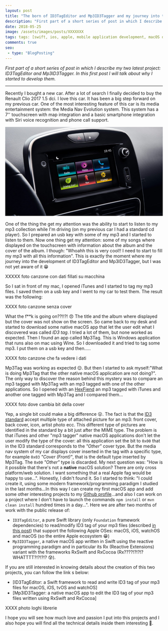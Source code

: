 ```yaml
---
layout: post
title: "The born of ID3TagEditor and Mp3ID3Tagger and my journey into the ID3 tag standard"
description: "First part of a short series of post in which I describe my two latest project: ID3TagEditor and Mp3ID3Tagger. In this first post I will talk about why I started to develop them."
date: 2018-05-25
image: /assets/images/posts/XXXXXXX
tags: tags: [swift, ios, apple, mobile application development, macOS development]
comments: true
seo:
 - type: "BlogPosting"
---
```


*First part of a short series of post in which I describe my two latest project: ID3TagEditor and Mp3ID3Tagger. In this
first post I will talk about why I started to develop them.*

---

Recently I bought a new car. After a lot of search I finally decided to buy the Renault Clio 2017 1.5 dci. I love this
car. It has been a big step forward on my previous car. One of the most interesting feature of this car is its media
entertainment system: the Media Nav Evolution system. This system has a 7'' touchscreen with map integration and a basic
 smartphone integration with Siri voice recognition and phone call support.

![media nav clio](/assets/images/posts/media-nav-clio.jpg "media nav clio")

One of the thing the get my attention was the ability to start to listen to my mp3 collection while I'm driving (on my
previous car I had a standard cd player). So I prepared an usb key with some of my mp3 and I started to listen to them.
Now one thing get my attention: some of my songs where displayed on the touchscreen with information about the album and
 the cover of the album. I though: "Whoahh this is very cool!! I need to start to fill my mp3 with all this information".
 This is exactly the moment where my journey into the development of ID3TagEditor and Mp3ID3Tagger, but I was not yet
 aware of it :grin:

 XXXXX foto canzone con dati fillati su macchina

So I sat in front of my mac, I opened iTunes and I started to tag my mp3 files. I saved them on a usb key and I went to
my car to test them. The result was the following:

XXXX foto canzone senza cover


What the f**k is going on??!!?! :angry: The title and the album where displayed but the cover was not show on the screen.
So came back to my desk and started to download some native macOS app that let the user edit what I discovered was
called *ID3 tag*. I tried a lot of them, but none worked as expected. Then I found an app called Mp3Tag. This is Windows
 application that runs also on mac using Wine. So I downloaded it and tried to tag some mp3. I put them on a usb key and
  then.....


XXXX foto canzone che fa vedere i dati


Mp3Tag was working as expected :relieved:. But then I started to ask myself:"What is doing Mp3Tag that the other native
macOS application are not doing?". The only way to discover the reason behind this mystery was to compare an mp3 tagged
with Mp3Tag with an mp3 tagged with one of the other applications. So I opened with an [HexFiend](https://ridiculousfish.com/hexfiend/ "an hex editor") an 
mp3 tagged with iTunes and another one tagged with Mp3Tag and I compared them...

XXXX foto dove cambia bit della cover

Yep, a single bit could make a big difference :open_mouth:. The fact is that the [ID3 standard](http://id3.org/d3v2.3.0 
"ID3 standard") accept multiple type of attached picture for an mp3: front cover, back cover, icon, artist photo ecc. This different 
type of pictures are identified in the standard by a bit just after the MIME type. The problem is that iTunes and other "mp3 tagger" native 
macOS applications don't let the user modify the type of the cover: all this application set the bit to `0x00` that 
in the ID3 standard corresponds to the *"Other"* cover type. But the media nav system of my car displays cover 
inserted in the tag with a specific type, for example `0x03` *"Cover (Front)"*, that is the default type inserted
 by Mp3Tag. The `0x00` *"Other"* type is discarded. 
 My next question was: "How is it possible that there's not a **native** macOS solution? There are only cross 
 platform/web solution. I want something that a real Apple fag would be happy to use...". 
 Honestly, I didn't found it. So I started to think: "I could create it, using some modern framework/programming paradigm I studied in the 
 last months...In this way I can create my first macOS app and add some other interesting projects to my [Github 
 profile](https://github.com/chicio/ "chicio github")...and also I can work on a project where I don't have to launch
  the commands `npm install` or `mvn clean install` hundred times in a day...". 
 Here we are after two months of work with the public release of:
 
 * `ID3TagEditor`, a pure Swift library (only `Foundation` framework dependencies) to read/modify ID3 tag of your mp3 
 files (described [in this  post](XXXXXXXXXXX)) that support the following Apple OSes: macOS, iOS, watchOS and macOS 
 (so the entire Apple ecosystem :grin:)
 * `Mp3ID3Tagger`, a native macOS app written in Swift using the reactive programming paradigm and in particular its
  Rx (Reactive Extensions) variant with the frameworks RxSwift and RxCocoa (Rx????!?!?!? WHATTTT?!?!?!? :cold_sweat:).
  
If you are still interested in knowing details about the creation of this two projects, you can follow the link s
below:

* [ID3TagEditor: a Swift framework to read and write ID3 tag of your mp3 files for macOS, iOS, tvOS and watchOS]           
* [Mp3ID3Tagger: a native macOS app to edit the ID3 tag of your mp3 files written using RxSwift and RxCocoa]

XXXX photo loghi librerie           

I hope you will see how much love and passion I put into this projects and I also hope you will find all the 
technical details inside them interesting :sparkling_heart:.
